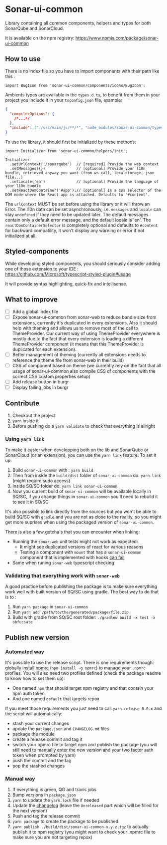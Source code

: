 # Sonar-ui-common

Library containing all common components, helpers and types for both SonarQube and SonarCloud.

It is available on the npm registry: https://www.npmjs.com/package/sonar-ui-common

## How to use

There is no index file so you have to import components with their path like this :

```Ts
import BugIcon from 'sonar-ui-common/components/icons/BugIcon';
```

Ambients types are available in the `types.d.ts`, to benefit from them in your project you include it in your `tsconfig.json` file, example:

```json
{
  "compilerOptions": {
    /*...*/
  },
  "include": ["./src/main/js/**/*", "node_modules/sonar-ui-common/types.d.ts"]
}
```

To use the library, it should first be initialized by these methods:

```Ts
import Initializer from 'sonar-ui-common/helpers/init';

Initializer
  .setUrlContext('/sonarqube')  // [required] Provide the web context
  .setMessages({})              // [optional] Provide your l10n bundle, retrieved anyway you want (from ws call, localstorage, json file...)
  .setLocale('en')              // [optional] Provide the language of your l10n bundle
  .setReactDomContainer('#app');// [optional] Is a css selector of the DOM node where the React app is attached. Defaults to '#content'.
```

The `urlContext` MUST be set before using the library or it will throw an Error.
The l10n data can be set asynchronously, i.e. `messages` and `locale` can stay `undefined` if they need to be updated later.
The default messages contain only a default error message, and the default locale is 'en'.
The `reactDomContainerSelector` is completely optional and defaults to `#content` for backward compatility, it won't display any warning or error if not initialized at all.

## Styled-components

While developing styled components, you should seriously consider adding one of those extension to your IDE : https://github.com/Microsoft/typescript-styled-plugin#usage

It will provide syntax highlighting, quick-fix and intellisense.

## What to improve

- [ ] Add a global index file
- [ ] Expose sonar-ui-common from sonar-web to reduce bundle size from extensions, currently it's duplicated in every extensions. Also it should help with theming and allows us to remove most of the call to ThemeProvider. Our current way of using ThemeProvider everywhere is mostly due to the fact that every extension is loading a different ThemeProvider component (it means that this ThemeProvider is duplicated for each extension).
- [ ] Better management of theming (currently all extensions needs to reference the theme file from sonar-web in their build)
- [ ] CSS of component based on theme (we currently rely on the fact that all usage of sonar-ui-common also compile CSS of components with the correct CSS custom properties setup)
- [ ] Add release button in burgr
- [ ] Display failing jobs in burgr

## Contribute

1. Checkout the project
2. `yarn` inside it
3. Before pushing do a `yarn validate` to check that everything is allright

### Using `yarn link`
To make it easier when developping both on the lib and SonarQube or SonarCloud (or an extension), you can use the `yarn link` feature.
To set it up:

  1. Build `sonar-ui-common` with : `yarn build`
  2. Then from inside the `build/dist` folder of `sonar-ui-common` do: `yarn link` (might require sudo access)
  3. Inside SQ/SC folder do: `yarn link sonar-ui-common`
  4. Now you current build of `sonar-ui-common` will be available locally in SQ/SC, if you change things in `sonar-ui-common` you'll need to rebuild it to see it in SQ/SC

It's also possible to link directly from the sources but you won't be able to build SQ/SC with `gradle` and you are not as close to the reality, so you might get more suprises when using the packaged version of `sonar-ui-common`.

There is also a few gotcha's that you can encounter when linking: 
* Running the `sonar-web` unit tests might not work as expected:
  * It might see duplicated versions of react for various reasons
  * Testing a component with `mount` that has a `sonar-ui-common` component that is implemented with hooks [can fail](https://reactjs.org/warnings/invalid-hook-call-warning.html#duplicate-react)
* Same when runing `sonar-web` typescript checking

### Validating that everything work with `sonar-web`
A good practice before publishing the package is to make sure everything work well with built version of SQ/SC using gradle. The best way to do that is to : 

1. Run `yarn package` in `sonar-ui-common`
2. Run `yarn add /path/to/the/generated/package/file.zip`
3. Build with gradle from SQ/SC root folder: `./gradlew build -x test -x obfucsate`

## Publish new version

### Automated way

It's possible to use the release script. There is one requirements though: globally install [npmrc](https://www.npmjs.com/package/npmrc) (`npm install -g npmrc`) to manage your `.npmrc` profiles. You will also need two profiles defined (check the package readme to know how to set them up): 
* One named `npm` that should target npm registry and that contain your npm auth token
* And one named `default` that targets repox

If you meet those requirements you just need to call `yarn release 0.0.x` and the script will automatically:
* stash your current changes
* update the `package.json` and `CHANGELOG.md` files
* package the module
* create a release commit and tag it
* switch your npmrc file to target npm and publish the package (you will still need to manually enter the new version and your two factor auth token when prompted by yarn)
* push the commit and the tag
* pop the stashed changes


### Manual way

1. If everything is green, QG and travis jobs
2. Bump versions in `package.json`
3. `yarn` to update the `yarn.lock` file if needed
4. Update the [changelog](./CHANGELOG.md) (leave the `Unreleased` part which will be filled for the next version)
5. Push and tag the release commit
6. `yarn package` to create the package to be published
7. `yarn publish ./build/dist/sonar-ui-common-x.y.z.tgz` to actually publish it to npm registry (you might want to check your .npmrc file to make sure you are not targeting repox)
